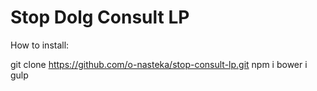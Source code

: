 # Stop Dolg Consult LP
How to install:

git clone https://github.com/o-nasteka/stop-consult-lp.git
npm i
bower i
gulp